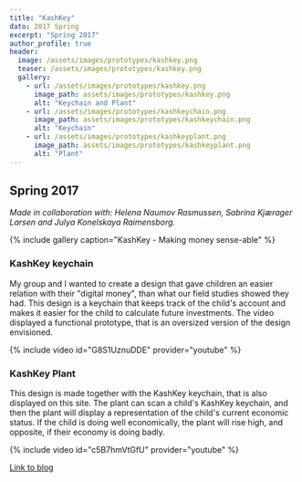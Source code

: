 ```yaml
---
title: "KashKey"
dato: 2017 Spring
excerpt: "Spring 2017"
author_profile: true
header:
  image: /assets/images/prototypes/kashkey.png
  teaser: /assets/images/prototypes/kashkey.png
  gallery:
    - url: /assets/images/prototypes/kashkey.png
      image_path: assets/images/prototypes/kashkey.png
      alt: "Keychain and Plant"
    - url: /assets/images/prototypes/kashkeychain.png
      image_path: assets/images/prototypes/kashkeychain.png
      alt: "Keychain"
    - url: /assets/images/prototypes/kashkeyplant.png
      image_path: assets/images/prototypes/kashkeyplant.png
      alt: "Plant"
---
```


## Spring 2017

*Made in collaboration with: Helena Naumov Rasmussen, Sabrina Kjærager Larsen and Julya Konelskaya Raimensborg.*

{% include gallery caption="KashKey - Making money sense-able" %}

### KashKey keychain

My group and I wanted to create a design that gave children an easier relation with their "digital money", than what our field studies showed they had. This design is a keychain that keeps track of the child's account and makes it easier for the child to calculate future investments. The video displayed a functional prototype, that is an oversized version of the design envisioned.

{% include video id="G8S1UznuDDE" provider="youtube" %}


### KashKey Plant

This design is made together with the KashKey keychain, that is also displayed on this site. The plant can scan a child's KashKey keychain, and then the plant will display a representation of the child's current economic status. If the child is doing well economically, the plant will rise high, and opposite, if their economy is doing badly.

{% include video id="c5B7hmVtGfU" provider="youtube" %}



[Link to blog](https://theinteractionwarriors.wordpress.com/)
